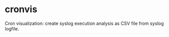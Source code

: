 cronvis
=======
Cron visualization: create syslog execution analysis as CSV file from syslog logfile.
